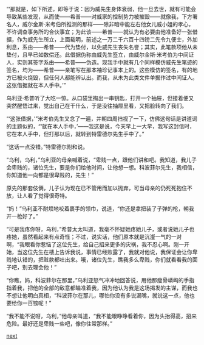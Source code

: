 
“‘那就是，如下所述，即等于说：因为威先生身体衰弱，他一旦去世，就有可能会导致某些发现，从而使——希普——对威家的控制势力被摧毁——就像我，下方署名人，威尔金斯·米考伯所推测的那样——除非暗中能左右他女儿威小姐的孝心，不许调查事务所的合伙事宜；为此该——希普——就认为有必要由他准备好一张借据，作为威先生所立，上面载明，前述之一万二千六百十四镑二先令九便士，外加利息，系由——希普——代为垫付，以免威先生丧失名誉；其实，此笔款项他从未垫付，且早已如数偿还。此借据伪称由威先生签立，由威尔金斯·米考伯为中间证人，实则其签字系由——希普——伪造。现我手中就有几个同样模仿威先生笔迹的签名，均为——希普——亲笔写在那本袖珍记事本上的。这些模仿的签名，有的地方已被火烧毁，但任何人都能辨认出。而我，从未为此类文件单据作过中间证人。这张借据就在本人手中。’”

乌利亚·希普听了大吃一惊。从口袋里掏出一串钥匙，打开一个抽屉，但接着便又突然醒悟过来，觉出自己在干什么，于是没往抽屉里看，又把脸转向了我们。

“‘这张借据，’”米考伯先生又念了一遍，并朝四周扫视了一下，仿佛这句话是讲道词的主题似的，“‘就在本人手中，’——我这是说，今天早上一大早，我写这封信时，它在本人手中，但打那以后，就转到特雷德尔先生手中了。”

“这话一点没错。”特雷德尔附和说。

“乌利，乌利，”乌利亚的母亲喊着说，“卑贱一点，跟他们讲和吧。我知道，我儿子会卑贱的，诸位先生，要是你们给他时间，让他想一想。科波菲尔先生，我相信，你知道他一向都是很卑贱的，先生！”

原先的那套伎俩，儿子认为现在已不管用而加以抛弃，可当母亲的仍死死抱住不放，让人看了觉得很奇特。

“妈！”乌利亚不耐烦地咬着裹手的领巾，说道，“你还是拿把装了子弹的枪，朝我开一枪好了。”

“可是我疼你呀，乌利，”希普太太叫道，我毫不怀疑她疼她儿子，或者说她儿子也疼她，虽然看起来有点奇怪；不过，说实话，他们原本就是沆瀣一气的一对啊，“我眼看你惹恼了这位先生，给自己招来更多的灾祸，我不忍心啊。刚一开始，当这位先生在楼上告诉我说，事情已经败露了，我就对他说，我保证会让你卑贱地认错的，把赃款都吐出来。哦，诸位先生，瞧我多么卑贱，你们就看看我的面子吧，别去理会他！”

“你瞧，妈，科波菲尔在那里，”乌利亚怒气冲冲地回答说，用他那瘦骨嶙峋的手指指着我，把他的全部的敌意都瞄准着我，因为他认为我是这场揭发的主谋，而我也不想让他明白真相，“科波菲尔在那儿，哪怕你没有多说漏嘴，就说这一点，他也要给你一百镑呢！”

“我不能不说呀，乌利，”他母亲叫道，“我不能眼睁睁看着你，因为头抬得高，招来危险。最好还是卑贱一些吧，像你往常那样。”

[next](page667.md)